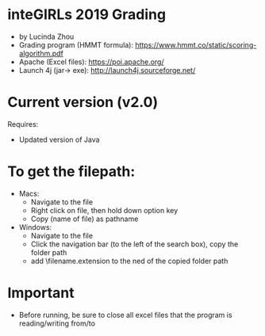 # inteGIRLs 2019 Grading
- by Lucinda Zhou
- Grading program (HMMT formula): https://www.hmmt.co/static/scoring-algorithm.pdf
- Apache (Excel files): https://poi.apache.org/
- Launch 4j (jar-> exe): http://launch4j.sourceforge.net/

# Current version (v2.0)
Requires:
- Updated version of Java

# To get the filepath:
- Macs:
	- Navigate to the file 
	- Right click on file, then hold down option key
	- Copy (name of file) as pathname
- Windows:
	- Navigate to the file
	- Click the navigation bar (to the left of the search box), copy the folder path
	- add \filename.extension to the ned of the copied folder path

# Important
- Before running, be sure to close all excel files that the program is reading/writing from/to
